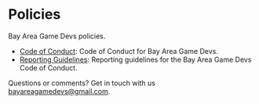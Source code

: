 Policies
========

Bay Area Game Devs policies. 

* [Code of Conduct](code_of_conduct.md): Code of Conduct for Bay Area Game Devs.
* [Reporting Guidelines](reporting_guidelines.md): Reporting guidelines for the Bay Area Game Devs Code of Conduct.

Questions or comments? Get in touch with us bayareagamedevs@gmail.com.
